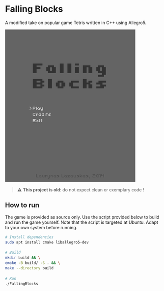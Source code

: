 # Falling Blocks

A modified take on popular game Tetris written in C++ using Allegro5.

![game play depiction](img/gameplay.gif)

> :warning: **This project is old**: do not expect clean or exemplary code !

## How to run

The game is provided as source only. Use the script provided below to build and run the game yourself. Note that the script is targeted at Ubuntu. Adapt to your own system before running.

```bash
# Install dependencies
sudo apt install cmake liballegro5-dev

# Build
mkdir build && \
cmake -B build/ -S . && \
make --directory build

# Run
./FallingBlocks
```

